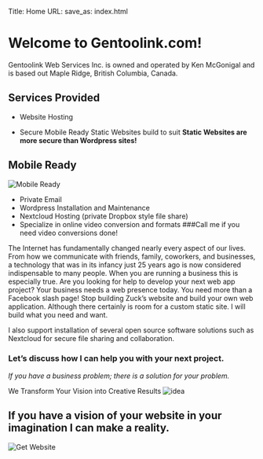 Title: Home
URL:
save_as: index.html

# Welcome to Gentoolink.com!

Gentoolink Web Services Inc. is owned and operated by Ken McGonigal and is 
based out Maple Ridge, British Columbia, Canada.

## Services Provided

- Website Hosting

- Secure Mobile Ready Static Websites build to suit
**Static Websites are more secure than Wordpress sites!**
## Mobile Ready
![Mobile Ready](/images/mobile.jpg)
- Private Email
- Wordpress Installation and Maintenance
- Nextcloud Hosting (private Dropbox style file share)
- Specialize in online video conversion and formats
###Call me if you need video conversions done!




The Internet has fundamentally changed nearly every aspect of our lives.
 From how we communicate with friends, family, coworkers, and businesses, a technology that was in its infancy just 25 years ago is now considered indispensable to many people.
 When you are running a business this is especially true.
Are you looking for help to develop your next web app project?
Your business needs a web presence today. You need more than a Facebook slash page!
Stop building Zuck’s website and build your own web application.
Although there certainly is room for a custom static site. I will build what you need and want.


I also support installation of several open source software solutions such as Nextcloud for secure file sharing and collaboration.
### Let’s discuss how I can help you with your next project.

*If you have a business problem; there is a solution for your problem.* 

We Transform Your Vision into Creative Results
![idea](/images/idea.png)
## If you have a vision of your website in your imagination I can make a reality.


![Get Website](/images/computer_upgrade_cropped_for_banner.png)
